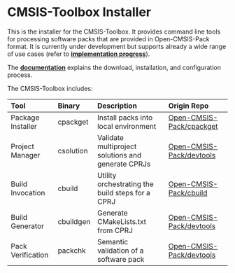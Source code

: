 # CMSIS-Toolbox Installer

This is the installer for the CMSIS-Toolbox. It provides command line tools for processing software packs that are provided in Open-CMSIS-Pack format. It is currently under development but supports already a wide range of use cases (refer to [**implementation progress**](./docs/progress.md)).

The [**documentation**](./docs/installation.md) explains the download, installation, and configuration process.

The CMSIS-Toolbox includes:

Tool               | Binary         | Description                                         | Origin Repo
:------------------|:---------------|:----------------------------------------------------|:------------------------------------------------------------------
Package Installer  | cpackget       | Install packs into local environment                | [Open-CMSIS-Pack/cpackget](https://github.com/Open-CMSIS-Pack/cpackget)
Project Manager    | csolution      | Validate multiproject solutions and generate CPRJs  | [Open-CMSIS-Pack/devtools](https://github.com/Open-CMSIS-Pack/devtools)
Build Invocation   | cbuild         | Utility orchestrating the build steps for a CPRJ    | [Open-CMSIS-Pack/cbuild](https://github.com/Open-CMSIS-Pack/cbuild)
Build Generator    | cbuildgen      | Generate CMakeLists.txt from CPRJ                   | [Open-CMSIS-Pack/devtools](https://github.com/Open-CMSIS-Pack/devtools)
Pack Verification  | packchk        | Semantic validation of a software pack              | [Open-CMSIS-Pack/devtools](https://github.com/Open-CMSIS-Pack/devtools)
